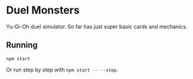 # Duel Monsters

Yu-Gi-Oh duel simulator. So far has just super basic cards and mechanics.

## Running

`npm start`

Or run step by step with `npm start -- --step`.
